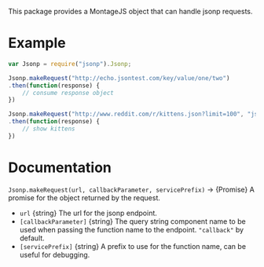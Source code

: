This package provides a MontageJS object that can handle jsonp requests.

Example
=======

```javascript
var Jsonp = require("jsonp").Jsonp;

Jsonp.makeRequest("http://echo.jsontest.com/key/value/one/two")
.then(function(response) {
    // consume response object
})
```

```javascript
Jsonp.makeRequest("http://www.reddit.com/r/kittens.json?limit=100", "jsonp")
.then(function(response) {
    // show kittens
})
```

Documentation
=============

`Jsonp.makeRequest(url, callbackParameter, servicePrefix)` -> {Promise} A promise for the object returned by the request.

 - `url` {string} The url for the jsonp endpoint.
 - `[callbackParameter]` {string} The query string component name to be used when passing the function name to the endpoint. `"callback"` by default.
 - `[servicePrefix]` {string} A prefix to use for the function name, can be     useful for debugging.
